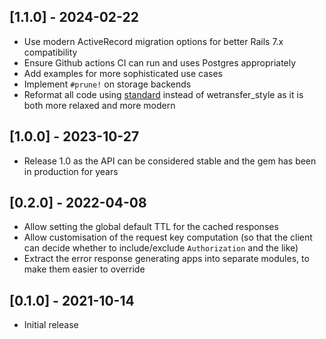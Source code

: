 ## [1.1.0] - 2024-02-22

- Use modern ActiveRecord migration options for better Rails 7.x compatibility
- Ensure Github actions CI can run and uses Postgres appropriately
- Add examples for more sophisticated use cases
- Implement `#prune!` on storage backends
- Reformat all code using [standard](https://github.com/standardrb/standard) instead of wetransfer_style as it is both more relaxed and more modern

## [1.0.0] - 2023-10-27

- Release 1.0 as the API can be considered stable and the gem has been in production for years

## [0.2.0] - 2022-04-08

- Allow setting the global default TTL for the cached responses
- Allow customisation of the request key computation (so that the client can decide whether to include/exclude `Authorization` and the like)
- Extract the error response generating apps into separate modules, to make them easier to override

## [0.1.0] - 2021-10-14

- Initial release
